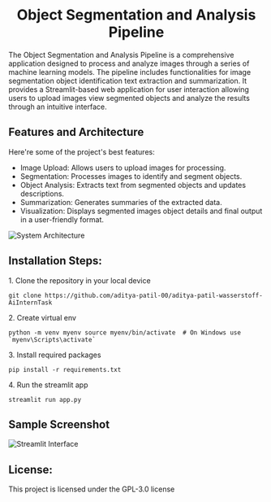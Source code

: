 <h1 align="center" id="title">Object Segmentation and Analysis Pipeline</h1>

<p id="description">The Object Segmentation and Analysis Pipeline is a comprehensive application designed to process and analyze images through a series of machine learning models. The pipeline includes functionalities for image segmentation object identification text extraction and summarization. It provides a Streamlit-based web application for user interaction allowing users to upload images view segmented objects and analyze the results through an intuitive interface.</p>
  
<h2>Features and Architecture</h2>

Here're some of the project's best features:

*   Image Upload: Allows users to upload images for processing.
*   Segmentation: Processes images to identify and segment objects.
*   Object Analysis: Extracts text from segmented objects and updates descriptions.
*   Summarization: Generates summaries of the extracted data.
*   Visualization: Displays segmented images object details and final output in a user-friendly format.

![System Architecture](https://i.imgur.com/DJxqsEz.png)

<h2>Installation Steps:</h2>

<p>1. Clone the repository in your local device</p>

```
git clone https://github.com/aditya-patil-00/aditya-patil-wasserstoff-AiInternTask
```

<p>2. Create virtual env</p>

```
python -m venv myenv source myenv/bin/activate  # On Windows use `myenv\Scripts\activate`
```

<p>3. Install required packages</p>

```
pip install -r requirements.txt
```

<p>4. Run the streamlit app</p>

```
streamlit run app.py
```

<h2> Sample Screenshot </h2>

![Streamlit Interface](https://i.imgur.com/yEZ96IA.png)

<h2> License:</h2>

This project is licensed under the GPL-3.0 license
